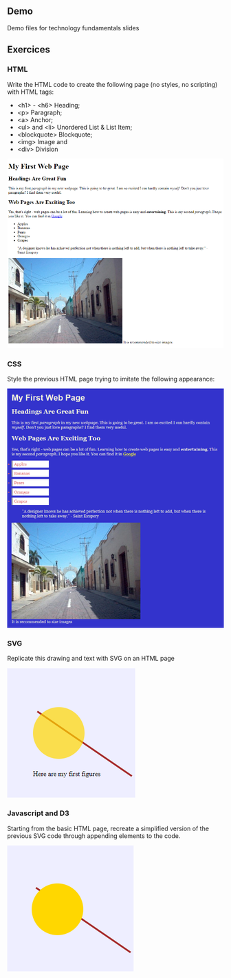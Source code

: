 ## Demo

Demo files for technology fundamentals slides

## Exercices

### HTML

Write the HTML code to create the following page (no styles, no scripting) with HTML tags: 
 + &lt;h1&gt; - &lt;h6&gt; Heading; 
 + &lt;p&gt;	Paragraph; 
 + &lt;a&gt;	Anchor; 
 + &lt;ul&gt; and &lt;li&gt; Unordered List & List Item; 
 + &lt;blockquote&gt; Blockquote; 
 + &lt;img&gt; Image and 
 + &lt;div&gt; Division
 
<img src="img/FirstWebPage.png" />
 
### CSS

Style the previous HTML page trying to imitate the following appearance:

<img src="img/FirstWebPageStyled.png" />

### SVG

Replicate this drawing and text with SVG on an HTML page

<img src="img/FirstSVG.png" />
 

### Javascript and D3

Starting from the basic HTML page, recreate a simplified version of the previous SVG code through appending elements to the code. 

<img src="img/FirstSVGSimplified.png" />
 
 

